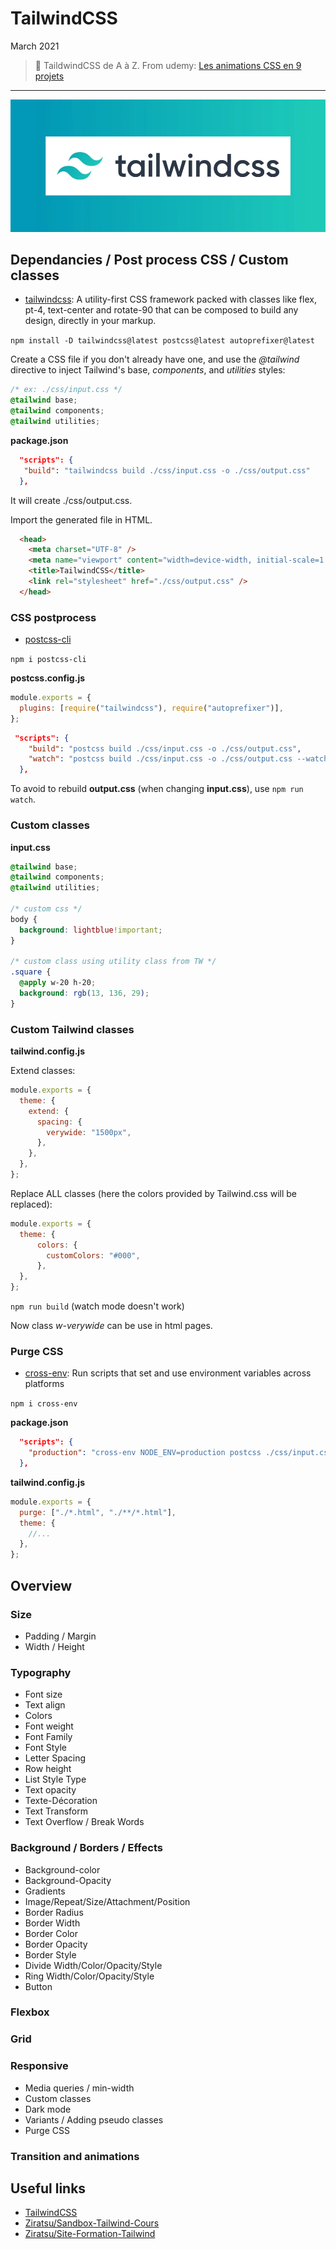 # TailwindCSS

March 2021

> 🔨  TaildwindCSS de A à Z. From udemy: [Les animations CSS en 9 projets](https://www.udemy.com/course/taildwindcss-de-a-a-z/)

* * *

![logo](_readme-img/logo.jpg)


## Dependancies / Post process CSS / Custom classes

- [tailwindcss](https://tailwindcss.com/): A utility-first CSS framework packed with classes like flex, pt-4, text-center and rotate-90 that can be composed to build any design, directly in your markup.

`npm install -D tailwindcss@latest postcss@latest autoprefixer@latest`

Create a CSS file if you don't already have one, and use the *@tailwind* directive to inject Tailwind's base, *components*, and *utilities* styles:

````css
/* ex: ./css/input.css */
@tailwind base;
@tailwind components;
@tailwind utilities;
````

**package.json**

````json
  "scripts": {
   "build": "tailwindcss build ./css/input.css -o ./css/output.css"
  },
````

It will create ./css/output.css.

Import the generated file in HTML.

````html
  <head>
    <meta charset="UTF-8" />
    <meta name="viewport" content="width=device-width, initial-scale=1.0" />
    <title>TailwindCSS</title>
    <link rel="stylesheet" href="./css/output.css" />
  </head>
````

### CSS postprocess

- [postcss-cli](https://www.npmjs.com/package/postcss-cli)

`npm i postcss-cli`

**postcss.config.js**

````js
module.exports = {
  plugins: [require("tailwindcss"), require("autoprefixer")],
};
````

````json
 "scripts": {
    "build": "postcss build ./css/input.css -o ./css/output.css",
    "watch": "postcss build ./css/input.css -o ./css/output.css --watch"
  },
````

To avoid to rebuild **output.css** (when changing **input.css**), use `npm run watch`.

### Custom classes

**input.css**

````css
@tailwind base;
@tailwind components;
@tailwind utilities;

/* custom css */
body {
  background: lightblue!important;
}

/* custom class using utility class from TW */
.square {
  @apply w-20 h-20;
  background: rgb(13, 136, 29);
}
````

### Custom Tailwind classes

**tailwind.config.js**

Extend classes:

````js
module.exports = {
  theme: {
    extend: {
      spacing: {
        verywide: "1500px",
      },
    },
  },
};
````

Replace ALL classes (here the colors provided by Tailwind.css will be replaced):

````js
module.exports = {
  theme: {
      colors: {
        customColors: "#000",
      },
  },
};
````

`npm run build` (watch mode doesn't work)

Now class *w-verywide* can be use in html pages.

### Purge CSS

- [cross-env](https://www.npmjs.com/package/cross-env): Run scripts that set and use environment variables across platforms

`npm i cross-env`

**package.json**

````json
  "scripts": {
    "production": "cross-env NODE_ENV=production postcss ./css/input.css -o ./css/output.css"
  },
````

**tailwind.config.js**

````js
module.exports = {
  purge: ["./*.html", "./**/*.html"],
  theme: {
    //...
  },
};
````

## Overview

### Size

- Padding / Margin
- Width / Height

### Typography

- Font size
- Text align
- Colors
- Font weight
- Font Family
- Font Style
- Letter Spacing
- Row height
- List Style Type
- Text opacity
- Texte-Décoration
- Text Transform
- Text Overflow / Break Words

### Background / Borders / Effects

- Background-color
- Background-Opacity
- Gradients
- Image/Repeat/Size/Attachment/Position
- Border Radius
- Border Width
- Border Color
- Border Opacity
- Border Style
- Divide Width/Color/Opacity/Style
- Ring Width/Color/Opacity/Style
- Button

### Flexbox

### Grid

### Responsive

- Media queries / min-width
- Custom classes
- Dark mode
- Variants / Adding pseudo classes
- Purge CSS

### Transition and animations

## Useful links

- [TailwindCSS](https://tailwindcss.com/)
- [Ziratsu/Sandbox-Tailwind-Cours](https://github.com/Ziratsu/Sandbox-Tailwind-Cours)
- [Ziratsu/Site-Formation-Tailwind](https://github.com/Ziratsu/Site-Formation-Tailwind)

